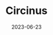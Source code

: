 ---
title: "Circinus"
cc-type: constellation
borders:
  - Apus
  - Centaurus
  - Lupus
  - Musca
  - Norma
  - Triangulum Australe
date: 2023-06-23
hashtag: circinus
related:
  - circle
subdivision-of:
  - southern celestial hemisphere
tags:
  - constellation
---